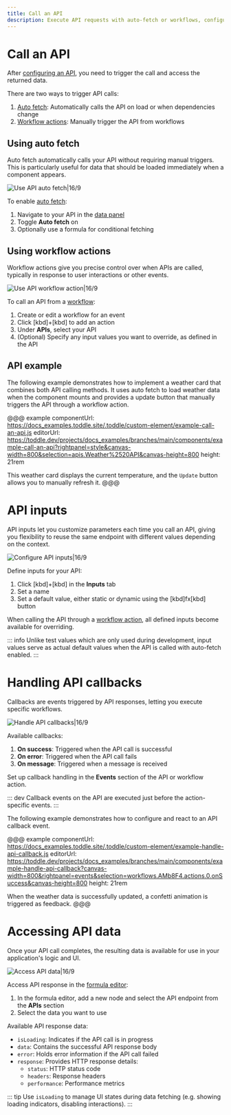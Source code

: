 ```yaml
---
title: Call an API
description: Execute API requests with auto-fetch or workflows, configure inputs, handle response callbacks and access returned data in your components.
---
```


# Call an API
After [configuring an API](/connecting-data/working-with-apis), you need to trigger the call and access the returned data.

There are two ways to trigger API calls:
1. [Auto fetch](#using-auto-fetch): Automatically calls the API on load or when dependencies change
2. [Workflow actions](#using-workflow-actions): Manually trigger the API from workflows

## Using auto fetch
Auto fetch automatically calls your API without requiring manual triggers. This is particularly useful for data that should be loaded immediately when a component appears.

![Use API auto fetch|16/9](use-auto-fetch.webp)

To enable [auto fetch](/connecting-data/working-with-apis#auto-fetch-behavior):
1. Navigate to your API in the [data panel](/the-editor/data-panel)
2. Toggle **Auto fetch** on
3. Optionally use a formula for conditional fetching

## Using workflow actions
Workflow actions give you precise control over when APIs are called, typically in response to user interactions or other events.

![Use API workflow action|16/9](use-api-workflow-action.webp)

To call an API from a [workflow](/workflows/working-with-workflows):
1. Create or edit a workflow for an event
2. Click [kbd]+[kbd] to add an action
3. Under **APIs**, select your API
4. (Optional) Specify any input values you want to override, as defined in the API

## API example
The following example demonstrates how to implement a weather card that combines both API calling methods. It uses auto fetch to load weather data when the component mounts and provides a update button that manually triggers the API through a workflow action.

@@@ example
componentUrl: https://docs_examples.toddle.site/.toddle/custom-element/example-call-an-api.js
editorUrl: https://toddle.dev/projects/docs_examples/branches/main/components/example-call-an-api?rightpanel=style&canvas-width=800&selection=apis.Weather%2520API&canvas-height=800
height: 21rem

This weather card displays the current temperature, and the `Update` button allows you to manually refresh it.
@@@

# API inputs
API inputs let you customize parameters each time you call an API, giving you flexibility to reuse the same endpoint with different values depending on the context.

![Configure API inputs|16/9](configure-api-inputs.webp)

Define inputs for your API:
1. Click [kbd]+[kbd] in the **Inputs** tab
2. Set a name
3. Set a default value, either static or dynamic using the [kbd]fx[kbd] button

When calling the API through a [workflow action](#using-workflow-actions), all defined inputs become available for overriding. 

::: info
Unlike test values which are only used during development, input values serve as actual default values when the API is called with auto-fetch enabled.
:::

# Handling API callbacks
Callbacks are events triggered by API responses, letting you execute specific workflows.

![Handle API callbacks|16/9](handle-api-callbacks.webp)

Available callbacks:
1. **On success**: Triggered when the API call is successful
2. **On error**: Triggered when the API call fails
3. **On message**: Triggered when a message is received

Set up callback handling in the **Events** section of the API or workflow action.

::: dev
Callback events on the API are executed just before the action-specific events.
:::

The following example demonstrates how to configure and react to an API callback event.

@@@ example
componentUrl: https://docs_examples.toddle.site/.toddle/custom-element/example-handle-api-callback.js
editorUrl: https://toddle.dev/projects/docs_examples/branches/main/components/example-handle-api-callback?canvas-width=800&rightpanel=events&selection=workflows.AMb8F4.actions.0.onSuccess&canvas-height=800
height: 21rem

When the weather data is successfully updated, a confetti animation is triggered as feedback.
@@@

# Accessing API data
Once your API call completes, the resulting data is available for use in your application's logic and UI.

![Access API data|16/9](access-api-data.webp)

Access API response in the [formula editor](/formulas/overview#the-formula-editor):
1. In the formula editor, add a new node and select the API endpoint from the **APIs** section
2. Select the data you want to use

Available API response data:
- `isLoading`: Indicates if the API call is in progress
- `data`: Contains the successful API response body
- `error`: Holds error information if the API call failed
- `response`: Provides HTTP response details:
    - `status`: HTTP status code
    - `headers`: Response headers
    - `performance`: Performance metrics

::: tip
Use `isLoading` to manage UI states during data fetching (e.g. showing loading indicators, disabling interactions).
:::